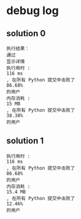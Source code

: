 
# debug log

## solution 0

```
执行结果：
通过
显示详情
执行用时 :
116 ms
, 在所有 Python 提交中击败了
86.68%
的用户
内存消耗 :
15 MB
, 在所有 Python 提交中击败了
38.38%
的用户
```

## solution 1
```
执行用时 :
116 ms
, 在所有 Python 提交中击败了
86.68%
的用户
内存消耗 :
15.4 MB
, 在所有 Python 提交中击败了
12.46%
的用户
```
